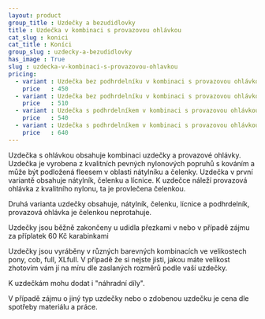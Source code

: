```yaml
---
layout: product
group_title : Uzdečky a bezudidlovky
title : Uzdečka v kombinaci s provazovou ohlávkou
cat_slug : konici
cat_title : Koníci
group_slug : uzdecky-a-bezudidlovky
has_image : True
slug : uzdecka-v-kombinaci-s-provazovou-ohlavkou
pricing:
  - variant : Uzdečka bez podhrdelníku v kombinaci s provazovou ohlávkou, nepodložená
    price   : 450
  - variant : Uzdečka bez podhrdelníku v kombinaci s provazovou ohlávkou, podložená
    price   : 510
  - variant : Uzdečka s podhrdelníkem v kombinaci s provazovou ohlávkou, nepodložená
    price   : 540
  - variant : Uzdečka s podhrdelníkem v kombinaci s provazovou ohlávkou, podložená
    price   : 640
---
```


Uzdečka s ohlávkou obsahuje kombinaci uzdečky a provazové ohlávky. Uzdečka je vyrobena z kvalitních pevných nylonových popruhů s kováním a může být podložená fleesem v oblasti nátylníku a čelenky. Uzdečka v první variantě obsahuje nátylník, čelenku a lícnice. K uzdečce náleží provazová ohlávka z kvalitního nylonu, ta je provlečena čelenkou.

Druhá varianta uzdečky obsahuje, nátylník, čelenku, lícnice a podhrdelník, provazová ohlávka je čelenkou neprotahuje.

Uzdečky jsou běžně zakončeny u udidla přezkami v nebo v případě zájmu za příplatek 60 Kč karabinkami

Uzdečky jsou vyráběny v různých barevných kombinacích ve velikostech pony, cob, full, XLfull. V případě že si nejste jisti, jakou máte velikost zhotovím vám jí na míru dle zaslaných rozměrů podle vaší uzdečky.

K uzdečkám mohu dodat i "náhradní díly".

V případě zájmu o jiný typ uzdečky nebo o zdobenou uzdečku je cena dle spotřeby materiálu a práce.

